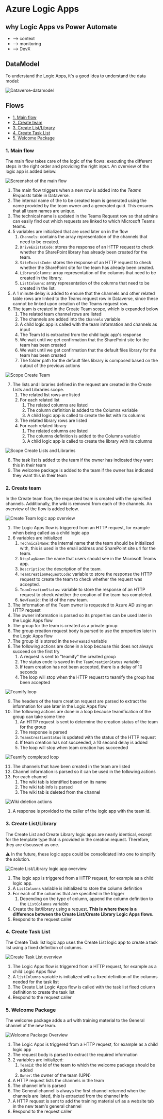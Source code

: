 # Azure Logic Apps

## why Logic Apps vs Power Automate

* --> context
* --> monitoring
* --> DevX

## DataModel

To understand the Logic Apps, it's a good idea to understand the data model:

![Dataverse-datamodel](media/dataverse-datamodel.png)


## Flows

* [1. Main flow](LogicApps.md#main-flow)
* [2. Create team](LogicApps.md#create-team)
* [3. Create List/Library](LogicApps.md#create-list/library)
* [4. Create Task List](LogicApps.md#create-task-list)
* [5. Welcome Package](LogicApps.md#welcome-package)

### 1. Main flow
The main flow takes care of the logic of the flows: executing the different steps in the right order and providing the right input. An overview of the logic app is added below.

![Screenshot of the main flow](media/LogicApps-Main.png)

1. The main flow triggers when a new row is added into the _Teams Requests_ table in Dataverse. 
2. The internal name of the to be created team is generated using the name provided by the team owner and a generated guid. This ensures that all team names are unique.
3. The technical name is updated in the Teams Request row so that admins can easily find out which requests are linked to which Microsoft Teams teams.
4. 5 variables are initialized that are used later on in the flow
   1. `Channels`: contains the array representation of the channels that need to be created.
   2. `DriveExistsCode`: stores the response of an HTTP request to check whether the SharePoint library has already been created for the team.
   3. `SiteExistsCode`: stores the response of an HTTP request to check whether the SharePoint site for the team has already been created.
   4. `LibraryColumns`: array representation of the columns that need to be created in the library.
   5. `ListColumns`: array representation of the columns that need to be created in the list.
5. A 1 minute delay is added to ensure that the channels and other related table rows are linked to the Teams request row in Dataverse, since these cannot be linked upon creation of the Teams request row.
6. The team is created in the Create Team scope, which is expanded below
   1. The related team channel rows are listed
   2. The channels are added into the `Channels` variable
   3. A child logic app is called with the team information and channels as input
   4. The Team Id is extracted from the child logic app's response
   5. We wait until we get confirmation that the SharePoint site for the team has been created
   6. We wait until we get confirmation that the default files library for the team has been created
   7. The folder path for the default files library is composed based on the output of the previous actions

![Scope Create Team](media/LogicApps-Main-ScopeCreateTeam.png)

7. The lists and libraries defined in the request are created in the Create Lists and Libraries scope.
   1. The related list rows are listed
   2. For each related list
      1. The related columns are listed
      2. The column definition is added to the Columns variable
      3. A child logic app is called to create the list with its columns
   3. The related library rows are listed
   4. For each related library
      1. The related columns are listed
      2. The columns definition is added to the Columns variable
      3. A child logic app is called to create the library with its columns

![Scope Create Lists and Libraries](media/LogicApps-Main-ScopeCreateListsLibraries.png)

8. The task list is added to the team if the owner has indicated they want this in their team
9. The welcome package is added to the team if the owner has indicated they want this in their team

### 2. Create team
In the Create team flow, the requested team is created with the specified channels. Additionally, the wiki is removed from each of the channels. An overview of the flow is added below.

![Create Team logic app overview](media/LogicApps-CreateTeam.png)

1. The Logic Apps flow is triggered from an HTTP request, for example when being called as a child logic app
2. 6 variables are initialized
   1. `TechnicalName`: the internal name that the team should be initialized with, this is used in the email address and SharePoint site url for the team.
   2. `DisplayName`: the name that users should see in the Microsoft Teams app.
   3. `Description`: the description of the team.
   4. `TeamCreationRequestCode`: variable to store the response the HTTP request to create the team to check whether the request was accepted.
   5. `TeamCreationStatus`: variable to store the response of an HTTP request to check whether the creation of the team has completed.
   6. `NewTeamId`: the id of the new team.
3. The information of the Team owner is requested to Azure AD using an HTTP request
4. The owner information is parsed so its properties can be used later in the Logic Apps flow
5. The group for the team is created as a private group
6. The group creation request body is parsed to use the properties later in the Logic Apps flow
7. The group id is stored in the `NewTeamId` variable
8. The following actions are done in a loop because this does not always succeed on the first try
   1. A request is sent to "teamify" the created group
   2. The status code is saved in the `TeamCreationStatus` variable
   3. If team creation has not been accepted, there is a delay of 10 seconds
   4. The loop will stop when the HTTP request to teamify the group has been accepted

![Teamify loop](media/LogicApps-CreateTeam-LoopTeamify.png)

9. The headers of the team creation request are parsed to extract the information for use later in the Logic Apps flow
10. The following actions are done in a loop because teamification of the group can take some time
    1.  An HTTP request is sent to determine the creation status of the team for the group
    2.  The response is parsed
    3.  `TeamsCreationStatus` is updated with the status of the HTTP request
    4.  If team creation has not succeeded, a 10 second delay is added
    5.  The loop will stop when team creation has succeeded

![Teamify completed loop](media/LogicApps-CreateTeam-LoopTeamifyCompleted.png)

11. The channels that have been created in the team are listed
12. Channel information is parsed so it can be used in the following actions
13. For each channel
    1.  The wiki tab is identified based on its name
    2.  The wiki tab info is parsed
    3.  The wiki tab is deleted from the channel

![Wiki deletion actions](media/LogicApps-CreateTeam-ForEachChannel.png)

1.  A response is provided to the caller of the logic app with the team id.

### 3. Create List/Library
The Create List and Create Library logic apps are nearly identical, except for the template type that is provided in the creation request. Therefore, they are discussed as one.

⚠ In the future, these logic apps could be consolidated into one to simplify the solution.

![Create List/Library logic app overview](media/LogicApps-CreateList.png)

1. The logic app is triggered from a HTTP request, for example as a child logic app.
2. A `ListColumns` variable is initialized to store the column definition
3. For each of the columns that are specified in the trigger
   1. Depending on the type of column, append the column definition to the `ListColumns` variable
4. Create the list/library using a request. **This is where there is a difference between the Create List/Create Library Logic Apps flows.**
5. Respond to the request caller


### 4. Create Task List
The Create Task list logic app uses the Create List logic app to create a task list using a fixed definition of columns.

![Create Task List overview](media/LogicApps-CreateTaskList.png)

1. The Logic Apps flow is triggered from a HTTP request, for example as a child Logic Apps flow
2. A `listColumns` variable is initialized with a fixed definition of the columns needed for the task list
3. The Create List Logic Apps flow is called with the task list fixed column definition to create the task list
4. Respond to the request caller


### 5. Welcome Package
The welcome package adds a url with training material to the General channel of the new team.

![Welcome Package Overview](media/LogicApps-WelcomePackage.png)

1. The Logic Apps is triggered from a HTTP request, for example as a child logic app
2. The request body is parsed to extract the required information
3. 2 variables are initialized:
   1. `TeamId`: the id of the team to which the welcome package should be added
   2. `Owner`: the owner of the team (UPN)
4. A HTTP request lists the channels in the team
5. The channel info is parsed
6. The General channel is always the first channel returned when the channels are listed, this is extracted from the channel info
7. A HTTP request is sent to add the training material url as a website tab in the new team's general channel
8. Respond to the request caller
